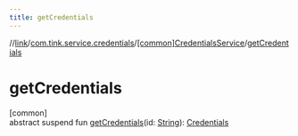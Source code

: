 ```yaml
---
title: getCredentials
---
```

//[link](../../../index.html)/[com.tink.service.credentials](../index.html)/[[common]CredentialsService](index.html)/[getCredentials](get-credentials.html)



# getCredentials



[common]\
abstract suspend fun [getCredentials](get-credentials.html)(id: [String](https://kotlinlang.org/api/latest/jvm/stdlib/kotlin/-string/index.html)): [Credentials](../../com.tink.model.credentials/[common]-credentials/index.html)




